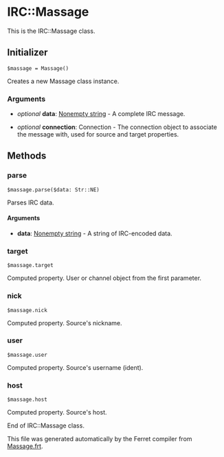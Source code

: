 # IRC::Massage

This is the IRC::Massage class.




## Initializer

```
$massage = Massage()
```

Creates a new Massage class instance.


### Arguments

* *optional* __data__: [Nonempty string](/std/doc/String.md) - A complete IRC message.

* *optional* __connection__: Connection - The connection object to associate the message with,
used for source and target properties.

## Methods

### parse

```
$massage.parse($data: Str::NE)
```

Parses IRC data.


#### Arguments

* __data__: [Nonempty string](/std/doc/String.md) - A string of IRC-encoded data.



### target

```
$massage.target
```

Computed property. User or channel object from the first parameter.



### nick

```
$massage.nick
```

Computed property. Source's nickname.



### user

```
$massage.user
```

Computed property. Source's username (ident).



### host

```
$massage.host
```

Computed property. Source's host.







End of IRC::Massage class.

This file was generated automatically by the Ferret compiler from
[Massage.frt](../Massage.frt).